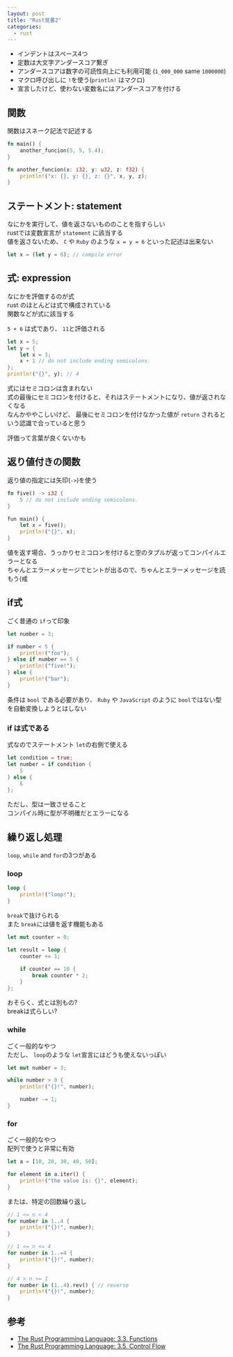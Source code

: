 ```yaml
---
layout: post
title: "Rust覚書2"
categories:
  - rust
---
```


- インデントはスペース4つ
- 定数は大文字アンダースコア繋ぎ
- アンダースコアは数字の可読性向上にも利用可能
(`1_000_000` same `1000000`)
- マクロ呼び出しに `!`を使う(`println!` はマクロ)
- 宣言したけど、使わない変数名にはアンダースコアを付ける

## 関数
関数はスネーク記法で記述する

```rust
fn main() {
    another_funcion(5, 5, 5.4);
}

fn another_funcion(x: i32, y: u32, z: f32) {
    println!("x: {}, y: {}, z: {}", x, y, z);
}
```

## ステートメント: statement
なにかを実行して、値を返さないもののことを指すらしい  
rustでは変数宣言が `statement` に該当する  
値を返さないため、 `C` や `Ruby` のような `x = y = 6` といった記述は出来ない

```rust
let x = (let y = 6); // compile error
```

## 式: expression
なにかを評価するのが式  
rust のほとんどは式で構成されている  
関数などが式に該当する  

`5 + 6` は式であり、 `11`と評価される

```rust
let x = 5;
let y = {
    let x = 3;
    x + 1 // do not include ending semicolons.
};
println!("{}", y); // 4
```
式にはセミコロンは含まれない  
式の最後にセミコロンを付けると、それはステートメントになり、値が返されなくなる  
なんかややこしいけど、 最後にセミコロンを付けなかった値が
`return` されるという認識で合っていると思う

評価って言葉が良くないかも

## 返り値付きの関数
返り値の指定には矢印(`->`)を使う

```rust
fn five() -> i32 {
    5 // do not include ending semicolons.
}

fun main() {
    let x = five();
    println!("{}", x);
}
```

値を返す場合、うっかりセミコロンを付けると空のタプルが返ってコンパイルエラーとなる  
ちゃんとエラーメッセージでヒントが出るので、ちゃんとエラーメッセージを読もう(戒

## if式
ごく普通の `if`って印象

```rust
let number = 3;

if number < 5 {
    println!("foo");
} else if number == 5 {
    println!("five!");
} else {
    println!("bar");
}
```

条件は `bool` である必要があり、
`Ruby` や `JavaScript` のように `bool`ではない型を自動変換しようとはしない  

### if は式である
式なのでステートメント `let`の右側で使える

```rust
let condition = true;
let number = if condition {
    5
} else {
    6
};
```
ただし、型は一致させること  
コンパイル時に型が不明確だとエラーになる

## 繰り返し処理
`loop`, `while` and `for`の3つがある

### loop

```rust
loop {
    println!("loop!");
}
```
`break`で抜けられる  
また `break`には値を返す機能もある
```rust
let mut counter = 0;

let result = loop {
    counter += 1;

    if counter == 10 {
        break counter * 2;
    }
};
```
おそらく、式とは別もの?  
breakは式らしい?

### while
ごく一般的なやつ  
ただし、 `loop`のような `let`宣言にはどうも使えないっぽい
```rust
let mut number = 3;

while number > 0 {
    println!("{}!", number);

    number -= 1;
}
```
### for
ごく一般的なやつ  
配列で使うと非常に有効
```rust
let a = [10, 20, 30, 40, 50];

for element in a.iter() {
    println!("the value is: {}", element);
}
```
または、特定の回数繰り返し
```rust
// 1 <= n < 4
for number in 1..4 {
    println!("{}!", number);
}

// 1 <= n <= 4
for number in 1..=4 {
    println!("{}!", number);
}

// 4 > n >= 1
for number in (1..4).rev() { // reverse
    println!("{}!", number);
}
```

## 参考
- [The Rust Programming Language: 3.3. Functions](https://doc.rust-lang.org/book/ch03-03-how-functions-work.html)
- [The Rust Programming Language: 3.5. Control Flow](https://doc.rust-lang.org/book/ch03-05-control-flow.html)
